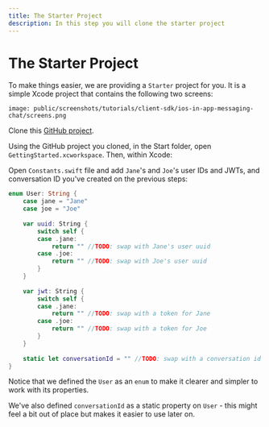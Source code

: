 ```yaml
---
title: The Starter Project
description: In this step you will clone the starter project
---
```


# The Starter Project

To make things easier, we are providing a `Starter` project for you. It is a simple Xcode project that contains the following two screens:

```screenshot
image: public/screenshots/tutorials/client-sdk/ios-in-app-messaging-chat/screens.png
```

Clone this [GitHub project](https://github.com/Nexmo/ClientSDK-Get-Started-Messaging-Swift).

Using the GitHub project you cloned, in the Start folder, open `GettingStarted.xcworkspace`. Then, within Xcode:

    
Open `Constants.swift` file and add `Jane`'s and `Joe`'s user IDs and JWTs, and conversation ID you've created on the previous steps:

```swift
enum User: String {
    case jane = "Jane"
    case joe = "Joe"
    
    var uuid: String {
        switch self {
        case .jane:
            return "" //TODO: swap with Jane's user uuid
        case .joe:
            return "" //TODO: swap with Joe's user uuid
        }
    }
    
    var jwt: String {
        switch self {
        case .jane:
            return "" //TODO: swap with a token for Jane
        case .joe:
            return "" //TODO: swap with a token for Joe
        }
    }
    
    static let conversationId = "" //TODO: swap with a conversation id
}

```

Notice that we defined the `User` as an `enum` to make it clearer and simpler to work with its properties. 

We've also defined `conversationId` as a static property on `User` - this might feel a bit out of place but makes it easier to use later on.
